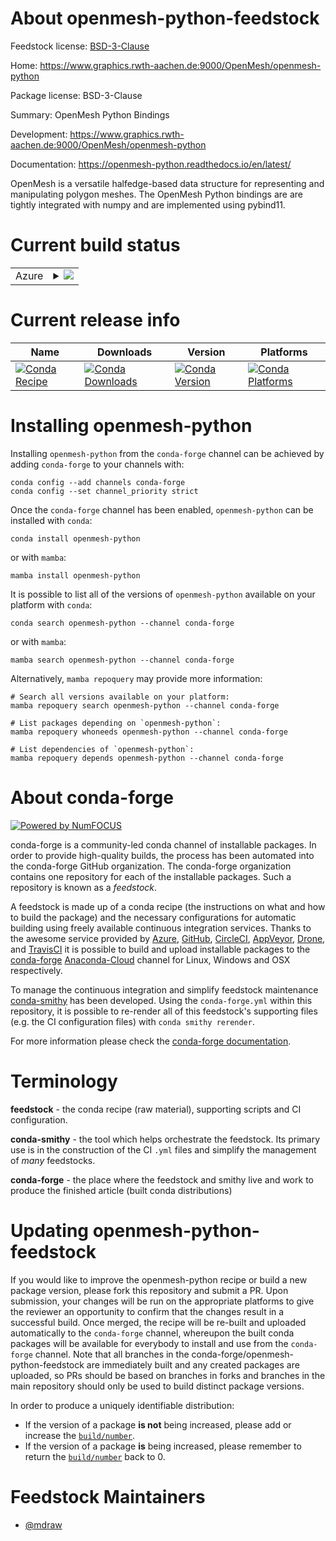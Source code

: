 About openmesh-python-feedstock
===============================

Feedstock license: [BSD-3-Clause](https://github.com/conda-forge/openmesh-python-feedstock/blob/main/LICENSE.txt)

Home: https://www.graphics.rwth-aachen.de:9000/OpenMesh/openmesh-python

Package license: BSD-3-Clause

Summary: OpenMesh Python Bindings

Development: https://www.graphics.rwth-aachen.de:9000/OpenMesh/openmesh-python

Documentation: https://openmesh-python.readthedocs.io/en/latest/

OpenMesh is a versatile halfedge-based data structure for representing
and manipulating polygon meshes.
The OpenMesh Python bindings are are tightly integrated with numpy and
are implemented using pybind11.


Current build status
====================


<table>
    
  <tr>
    <td>Azure</td>
    <td>
      <details>
        <summary>
          <a href="https://dev.azure.com/conda-forge/feedstock-builds/_build/latest?definitionId=6802&branchName=main">
            <img src="https://dev.azure.com/conda-forge/feedstock-builds/_apis/build/status/openmesh-python-feedstock?branchName=main">
          </a>
        </summary>
        <table>
          <thead><tr><th>Variant</th><th>Status</th></tr></thead>
          <tbody><tr>
              <td>linux_64_numpy1.22python3.10.____cpython</td>
              <td>
                <a href="https://dev.azure.com/conda-forge/feedstock-builds/_build/latest?definitionId=6802&branchName=main">
                  <img src="https://dev.azure.com/conda-forge/feedstock-builds/_apis/build/status/openmesh-python-feedstock?branchName=main&jobName=linux&configuration=linux%20linux_64_numpy1.22python3.10.____cpython" alt="variant">
                </a>
              </td>
            </tr><tr>
              <td>linux_64_numpy1.22python3.8.____cpython</td>
              <td>
                <a href="https://dev.azure.com/conda-forge/feedstock-builds/_build/latest?definitionId=6802&branchName=main">
                  <img src="https://dev.azure.com/conda-forge/feedstock-builds/_apis/build/status/openmesh-python-feedstock?branchName=main&jobName=linux&configuration=linux%20linux_64_numpy1.22python3.8.____cpython" alt="variant">
                </a>
              </td>
            </tr><tr>
              <td>linux_64_numpy1.22python3.9.____73_pypy</td>
              <td>
                <a href="https://dev.azure.com/conda-forge/feedstock-builds/_build/latest?definitionId=6802&branchName=main">
                  <img src="https://dev.azure.com/conda-forge/feedstock-builds/_apis/build/status/openmesh-python-feedstock?branchName=main&jobName=linux&configuration=linux%20linux_64_numpy1.22python3.9.____73_pypy" alt="variant">
                </a>
              </td>
            </tr><tr>
              <td>linux_64_numpy1.22python3.9.____cpython</td>
              <td>
                <a href="https://dev.azure.com/conda-forge/feedstock-builds/_build/latest?definitionId=6802&branchName=main">
                  <img src="https://dev.azure.com/conda-forge/feedstock-builds/_apis/build/status/openmesh-python-feedstock?branchName=main&jobName=linux&configuration=linux%20linux_64_numpy1.22python3.9.____cpython" alt="variant">
                </a>
              </td>
            </tr><tr>
              <td>linux_64_numpy1.23python3.11.____cpython</td>
              <td>
                <a href="https://dev.azure.com/conda-forge/feedstock-builds/_build/latest?definitionId=6802&branchName=main">
                  <img src="https://dev.azure.com/conda-forge/feedstock-builds/_apis/build/status/openmesh-python-feedstock?branchName=main&jobName=linux&configuration=linux%20linux_64_numpy1.23python3.11.____cpython" alt="variant">
                </a>
              </td>
            </tr><tr>
              <td>linux_64_numpy1.26python3.12.____cpython</td>
              <td>
                <a href="https://dev.azure.com/conda-forge/feedstock-builds/_build/latest?definitionId=6802&branchName=main">
                  <img src="https://dev.azure.com/conda-forge/feedstock-builds/_apis/build/status/openmesh-python-feedstock?branchName=main&jobName=linux&configuration=linux%20linux_64_numpy1.26python3.12.____cpython" alt="variant">
                </a>
              </td>
            </tr><tr>
              <td>osx_64_numpy1.22python3.10.____cpython</td>
              <td>
                <a href="https://dev.azure.com/conda-forge/feedstock-builds/_build/latest?definitionId=6802&branchName=main">
                  <img src="https://dev.azure.com/conda-forge/feedstock-builds/_apis/build/status/openmesh-python-feedstock?branchName=main&jobName=osx&configuration=osx%20osx_64_numpy1.22python3.10.____cpython" alt="variant">
                </a>
              </td>
            </tr><tr>
              <td>osx_64_numpy1.22python3.8.____cpython</td>
              <td>
                <a href="https://dev.azure.com/conda-forge/feedstock-builds/_build/latest?definitionId=6802&branchName=main">
                  <img src="https://dev.azure.com/conda-forge/feedstock-builds/_apis/build/status/openmesh-python-feedstock?branchName=main&jobName=osx&configuration=osx%20osx_64_numpy1.22python3.8.____cpython" alt="variant">
                </a>
              </td>
            </tr><tr>
              <td>osx_64_numpy1.22python3.9.____73_pypy</td>
              <td>
                <a href="https://dev.azure.com/conda-forge/feedstock-builds/_build/latest?definitionId=6802&branchName=main">
                  <img src="https://dev.azure.com/conda-forge/feedstock-builds/_apis/build/status/openmesh-python-feedstock?branchName=main&jobName=osx&configuration=osx%20osx_64_numpy1.22python3.9.____73_pypy" alt="variant">
                </a>
              </td>
            </tr><tr>
              <td>osx_64_numpy1.22python3.9.____cpython</td>
              <td>
                <a href="https://dev.azure.com/conda-forge/feedstock-builds/_build/latest?definitionId=6802&branchName=main">
                  <img src="https://dev.azure.com/conda-forge/feedstock-builds/_apis/build/status/openmesh-python-feedstock?branchName=main&jobName=osx&configuration=osx%20osx_64_numpy1.22python3.9.____cpython" alt="variant">
                </a>
              </td>
            </tr><tr>
              <td>osx_64_numpy1.23python3.11.____cpython</td>
              <td>
                <a href="https://dev.azure.com/conda-forge/feedstock-builds/_build/latest?definitionId=6802&branchName=main">
                  <img src="https://dev.azure.com/conda-forge/feedstock-builds/_apis/build/status/openmesh-python-feedstock?branchName=main&jobName=osx&configuration=osx%20osx_64_numpy1.23python3.11.____cpython" alt="variant">
                </a>
              </td>
            </tr><tr>
              <td>osx_64_numpy1.26python3.12.____cpython</td>
              <td>
                <a href="https://dev.azure.com/conda-forge/feedstock-builds/_build/latest?definitionId=6802&branchName=main">
                  <img src="https://dev.azure.com/conda-forge/feedstock-builds/_apis/build/status/openmesh-python-feedstock?branchName=main&jobName=osx&configuration=osx%20osx_64_numpy1.26python3.12.____cpython" alt="variant">
                </a>
              </td>
            </tr><tr>
              <td>win_64_numpy1.22python3.8.____cpython</td>
              <td>
                <a href="https://dev.azure.com/conda-forge/feedstock-builds/_build/latest?definitionId=6802&branchName=main">
                  <img src="https://dev.azure.com/conda-forge/feedstock-builds/_apis/build/status/openmesh-python-feedstock?branchName=main&jobName=win&configuration=win%20win_64_numpy1.22python3.8.____cpython" alt="variant">
                </a>
              </td>
            </tr><tr>
              <td>win_64_numpy1.22python3.9.____73_pypy</td>
              <td>
                <a href="https://dev.azure.com/conda-forge/feedstock-builds/_build/latest?definitionId=6802&branchName=main">
                  <img src="https://dev.azure.com/conda-forge/feedstock-builds/_apis/build/status/openmesh-python-feedstock?branchName=main&jobName=win&configuration=win%20win_64_numpy1.22python3.9.____73_pypy" alt="variant">
                </a>
              </td>
            </tr><tr>
              <td>win_64_numpy1.22python3.9.____cpython</td>
              <td>
                <a href="https://dev.azure.com/conda-forge/feedstock-builds/_build/latest?definitionId=6802&branchName=main">
                  <img src="https://dev.azure.com/conda-forge/feedstock-builds/_apis/build/status/openmesh-python-feedstock?branchName=main&jobName=win&configuration=win%20win_64_numpy1.22python3.9.____cpython" alt="variant">
                </a>
              </td>
            </tr>
          </tbody>
        </table>
      </details>
    </td>
  </tr>
</table>

Current release info
====================

| Name | Downloads | Version | Platforms |
| --- | --- | --- | --- |
| [![Conda Recipe](https://img.shields.io/badge/recipe-openmesh--python-green.svg)](https://anaconda.org/conda-forge/openmesh-python) | [![Conda Downloads](https://img.shields.io/conda/dn/conda-forge/openmesh-python.svg)](https://anaconda.org/conda-forge/openmesh-python) | [![Conda Version](https://img.shields.io/conda/vn/conda-forge/openmesh-python.svg)](https://anaconda.org/conda-forge/openmesh-python) | [![Conda Platforms](https://img.shields.io/conda/pn/conda-forge/openmesh-python.svg)](https://anaconda.org/conda-forge/openmesh-python) |

Installing openmesh-python
==========================

Installing `openmesh-python` from the `conda-forge` channel can be achieved by adding `conda-forge` to your channels with:

```
conda config --add channels conda-forge
conda config --set channel_priority strict
```

Once the `conda-forge` channel has been enabled, `openmesh-python` can be installed with `conda`:

```
conda install openmesh-python
```

or with `mamba`:

```
mamba install openmesh-python
```

It is possible to list all of the versions of `openmesh-python` available on your platform with `conda`:

```
conda search openmesh-python --channel conda-forge
```

or with `mamba`:

```
mamba search openmesh-python --channel conda-forge
```

Alternatively, `mamba repoquery` may provide more information:

```
# Search all versions available on your platform:
mamba repoquery search openmesh-python --channel conda-forge

# List packages depending on `openmesh-python`:
mamba repoquery whoneeds openmesh-python --channel conda-forge

# List dependencies of `openmesh-python`:
mamba repoquery depends openmesh-python --channel conda-forge
```


About conda-forge
=================

[![Powered by
NumFOCUS](https://img.shields.io/badge/powered%20by-NumFOCUS-orange.svg?style=flat&colorA=E1523D&colorB=007D8A)](https://numfocus.org)

conda-forge is a community-led conda channel of installable packages.
In order to provide high-quality builds, the process has been automated into the
conda-forge GitHub organization. The conda-forge organization contains one repository
for each of the installable packages. Such a repository is known as a *feedstock*.

A feedstock is made up of a conda recipe (the instructions on what and how to build
the package) and the necessary configurations for automatic building using freely
available continuous integration services. Thanks to the awesome service provided by
[Azure](https://azure.microsoft.com/en-us/services/devops/), [GitHub](https://github.com/),
[CircleCI](https://circleci.com/), [AppVeyor](https://www.appveyor.com/),
[Drone](https://cloud.drone.io/welcome), and [TravisCI](https://travis-ci.com/)
it is possible to build and upload installable packages to the
[conda-forge](https://anaconda.org/conda-forge) [Anaconda-Cloud](https://anaconda.org/)
channel for Linux, Windows and OSX respectively.

To manage the continuous integration and simplify feedstock maintenance
[conda-smithy](https://github.com/conda-forge/conda-smithy) has been developed.
Using the ``conda-forge.yml`` within this repository, it is possible to re-render all of
this feedstock's supporting files (e.g. the CI configuration files) with ``conda smithy rerender``.

For more information please check the [conda-forge documentation](https://conda-forge.org/docs/).

Terminology
===========

**feedstock** - the conda recipe (raw material), supporting scripts and CI configuration.

**conda-smithy** - the tool which helps orchestrate the feedstock.
                   Its primary use is in the construction of the CI ``.yml`` files
                   and simplify the management of *many* feedstocks.

**conda-forge** - the place where the feedstock and smithy live and work to
                  produce the finished article (built conda distributions)


Updating openmesh-python-feedstock
==================================

If you would like to improve the openmesh-python recipe or build a new
package version, please fork this repository and submit a PR. Upon submission,
your changes will be run on the appropriate platforms to give the reviewer an
opportunity to confirm that the changes result in a successful build. Once
merged, the recipe will be re-built and uploaded automatically to the
`conda-forge` channel, whereupon the built conda packages will be available for
everybody to install and use from the `conda-forge` channel.
Note that all branches in the conda-forge/openmesh-python-feedstock are
immediately built and any created packages are uploaded, so PRs should be based
on branches in forks and branches in the main repository should only be used to
build distinct package versions.

In order to produce a uniquely identifiable distribution:
 * If the version of a package **is not** being increased, please add or increase
   the [``build/number``](https://docs.conda.io/projects/conda-build/en/latest/resources/define-metadata.html#build-number-and-string).
 * If the version of a package **is** being increased, please remember to return
   the [``build/number``](https://docs.conda.io/projects/conda-build/en/latest/resources/define-metadata.html#build-number-and-string)
   back to 0.

Feedstock Maintainers
=====================

* [@mdraw](https://github.com/mdraw/)

